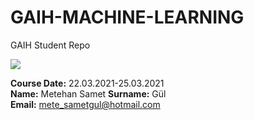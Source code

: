 # GAIH-MACHINE-LEARNING
GAIH Student Repo

![](img/newlogo.png)

**Course Date:** 22.03.2021-25.03.2021  
**Name:** Metehan Samet 
**Surname:** Gül  
**Email:** mete_sametgul@hotmail.com 
